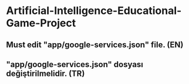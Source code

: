# Artificial-Intelligence-Educational-Game-Project

## Must edit "app/google-services.json" file. (EN)
## "app/google-services.json" dosyası değiştirilmelidir. (TR)
